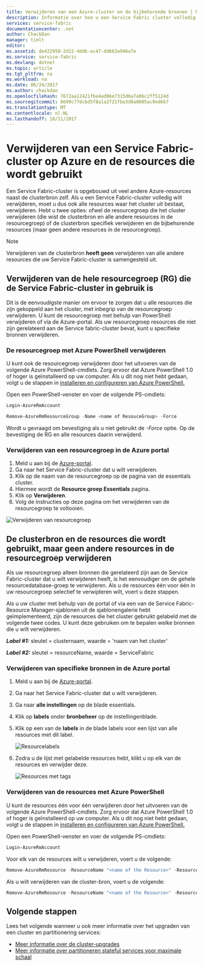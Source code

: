 ```yaml
---
title: Verwijderen van een Azure-cluster en de bijbehorende bronnen | Microsoft Docs
description: Informatie over hoe u een Service Fabric cluster volledig verwijderen van de resourcegroep met het cluster verwijderen of door de bronnen selectief te verwijderen.
services: service-fabric
documentationcenter: .net
author: ChackDan
manager: timlt
editor: 
ms.assetid: de422950-2d22-4ddb-ac47-dd663a946a7e
ms.service: service-fabric
ms.devlang: dotnet
ms.topic: article
ms.tgt_pltfrm: na
ms.workload: na
ms.date: 06/24/2017
ms.author: chackdan
ms.openlocfilehash: 7672aa12421fbe4ad86e7315d6a7a06c2ff5124d
ms.sourcegitcommit: 6699c77dcbd5f8a1a2f21fba3d0a0005ac9ed6b7
ms.translationtype: MT
ms.contentlocale: nl-NL
ms.lasthandoff: 10/11/2017
---
```

# <a name="delete-a-service-fabric-cluster-on-azure-and-the-resources-it-uses"></a>Verwijderen van een Service Fabric-cluster op Azure en de resources die wordt gebruikt
Een Service Fabric-cluster is opgebouwd uit veel andere Azure-resources naast de clusterbron zelf. Als u een Service Fabric-cluster volledig wilt verwijderen, moet u dus ook alle resources waar het cluster uit bestaat, verwijderen.
Hebt u twee opties: ofwel de resourcegroep die het cluster verwijderen (die wist de clusterbron en alle andere resources in de resourcegroep) of de clusterbron specifiek verwijderen en de bijbehorende resources (maar geen andere resources in de resourcegroep).

> [!NOTE]
> Verwijderen van de clusterbron **heeft geen** verwijderen van alle andere resources die uw Service Fabric-cluster is samengesteld uit.
> 
> 

## <a name="delete-the-entire-resource-group-rg-that-the-service-fabric-cluster-is-in"></a>Verwijderen van de hele resourcegroep (RG) die de Service Fabric-cluster in gebruik is
Dit is de eenvoudigste manier om ervoor te zorgen dat u alle resources die zijn gekoppeld aan het cluster, met inbegrip van de resourcegroep verwijderen. U kunt de resourcegroep met behulp van PowerShell verwijderen of via de Azure-portal. Als uw resourcegroep resources die niet zijn gerelateerd aan de Service fabric-cluster bevat, kunt u specifieke bronnen verwijderen.

### <a name="delete-the-resource-group-using-azure-powershell"></a>De resourcegroep met Azure PowerShell verwijderen
U kunt ook de resourcegroep verwijderen door het uitvoeren van de volgende Azure PowerShell-cmdlets. Zorg ervoor dat Azure PowerShell 1.0 of hoger is geïnstalleerd op uw computer. Als u dit nog niet hebt gedaan, volgt u de stappen in [installeren en configureren van Azure PowerShell.](/powershell/azure/overview)

Open een PowerShell-venster en voer de volgende PS-cmdlets:

```powershell
Login-AzureRmAccount

Remove-AzureRmResourceGroup -Name <name of ResouceGroup> -Force
```

Wordt u gevraagd om bevestiging als u niet gebruikt de *-Force* optie. Op de bevestiging de RG en alle resources daarin verwijderd.

### <a name="delete-a-resource-group-in-the-azure-portal"></a>Verwijderen van een resourcegroep in de Azure portal
1. Meld u aan bij de [Azure-portal](https://portal.azure.com).
2. Ga naar het Service Fabric-cluster dat u wilt verwijderen.
3. Klik op de naam van de resourcegroep op de pagina van de essentials cluster.
4. Hiermee wordt de **Resource groep Essentials** pagina.
5. Klik op **Verwijderen**.
6. Volg de instructies op deze pagina om het verwijderen van de resourcegroep te voltooien.

![Verwijderen van resourcegroep][ResourceGroupDelete]

## <a name="delete-the-cluster-resource-and-the-resources-it-uses-but-not-other-resources-in-the-resource-group"></a>De clusterbron en de resources die wordt gebruikt, maar geen andere resources in de resourcegroep verwijderen
Als uw resourcegroep alleen bronnen die gerelateerd zijn aan de Service Fabric-cluster dat u wilt verwijderen heeft, is het eenvoudiger om de gehele resourcedatabase-groep te verwijderen. Als u de resources één voor één in uw resourcegroep selectief te verwijderen wilt, voert u deze stappen.

Als u uw cluster met behulp van de portal of via een van de Service Fabric-Resource Manager-sjablonen uit de sjablonengalerie hebt geïmplementeerd, zijn de resources die het cluster gebruikt gelabeld met de volgende twee codes. U kunt deze gebruiken om te bepalen welke bronnen die u wilt verwijderen.

***Label #1:*** sleutel = clusternaam, waarde = 'naam van het cluster'

***Label #2:*** sleutel = resourceName, waarde = ServiceFabric

### <a name="delete-specific-resources-in-the-azure-portal"></a>Verwijderen van specifieke bronnen in de Azure portal
1. Meld u aan bij de [Azure-portal](https://portal.azure.com).
2. Ga naar het Service Fabric-cluster dat u wilt verwijderen.
3. Ga naar **alle instellingen** op de blade essentials.
4. Klik op **labels** onder **bronbeheer** op de instellingenblade.
5. Klik op een van de **labels** in de blade labels voor een lijst van alle resources met dit label.
   
    ![Resourcelabels][ResourceTags]
6. Zodra u de lijst met gelabelde resources hebt, klikt u op elk van de resources en verwijder deze.
   
    ![Resources met tags][TaggedResources]

### <a name="delete-the-resources-using-azure-powershell"></a>Verwijderen van de resources met Azure PowerShell
U kunt de resources één voor één verwijderen door het uitvoeren van de volgende Azure PowerShell-cmdlets. Zorg ervoor dat Azure PowerShell 1.0 of hoger is geïnstalleerd op uw computer. Als u dit nog niet hebt gedaan, volgt u de stappen in [installeren en configureren van Azure PowerShell.](/powershell/azure/overview)

Open een PowerShell-venster en voer de volgende PS-cmdlets:

```powershell
Login-AzureRmAccount
```
Voor elk van de resources wilt u verwijderen, voert u de volgende:

```powershell
Remove-AzureRmResource -ResourceName "<name of the Resource>" -ResourceType "<Resource Type>" -ResourceGroupName "<name of the resource group>" -Force
```

Als u wilt verwijderen van de cluster-bron, voert u de volgende:

```powershell
Remove-AzureRmResource -ResourceName "<name of the Resource>" -ResourceType "Microsoft.ServiceFabric/clusters" -ResourceGroupName "<name of the resource group>" -Force
```

## <a name="next-steps"></a>Volgende stappen
Lees het volgende wanneer u ook meer informatie over het upgraden van een cluster en partitionering services:

* [Meer informatie over de cluster-upgrades](service-fabric-cluster-upgrade.md)
* [Meer informatie over partitioneren stateful services voor maximale schaal](service-fabric-concepts-partitioning.md)

<!--Image references-->
[ResourceGroupDelete]: ./media/service-fabric-cluster-delete/ResourceGroupDelete.PNG

[ResourceTags]: ./media/service-fabric-cluster-delete/ResourceTags.png

[TaggedResources]: ./media/service-fabric-cluster-delete/TaggedResources.PNG
